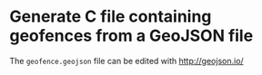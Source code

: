 # Generate C file containing geofences from a GeoJSON file

The `geofence.geojson` file can be edited with http://geojson.io/


